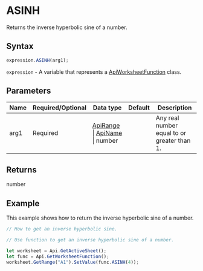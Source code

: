 # ASINH

Returns the inverse hyperbolic sine of a number.

## Syntax

```javascript
expression.ASINH(arg1);
```

`expression` - A variable that represents a [ApiWorksheetFunction](../ApiWorksheetFunction.md) class.

## Parameters

| **Name** | **Required/Optional** | **Data type** | **Default** | **Description** |
| ------------- | ------------- | ------------- | ------------- | ------------- |
| arg1 | Required | [ApiRange](../../ApiRange/ApiRange.md) \| [ApiName](../../ApiName/ApiName.md) \| number |  | Any real number equal to or greater than 1. |

## Returns

number

## Example

This example shows how to return the inverse hyperbolic sine of a number.

```javascript editor-xlsx
// How to get an inverse hyperbolic sine.

// Use function to get an inverse hyperbolic sine of a number.

let worksheet = Api.GetActiveSheet();
let func = Api.GetWorksheetFunction();
worksheet.GetRange("A1").SetValue(func.ASINH(4));
```
